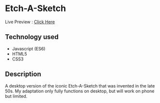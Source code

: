 # Etch-A-Sketch
Live Preview : [Click Here](https://zeronicc.github.io/Etch-A-Sketch/)
## Technology used
 * Javascript (ES6)
 * HTML5
 * CSS3

## Description
A desktop version of the iconic Etch-A-Sketch that was invented in the late 50s. My adaptation only fully functions on desktop, but will work on phone but limited.
